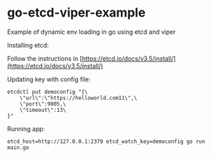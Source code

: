 # go-etcd-viper-example

Example of dynamic env loading in go using etcd and viper

Installing etcd:

Follow the instructions in [https://etcd.io/docs/v3.5/install/](https://etcd.io/docs/v3.5/install/)


Updating key with config file:

```
etcdctl put democonfig "{\       
    \"url\":\"https://helloworld.com11\",\
    \"port\":9005,\
    \"timeout\":13\
}"
```
Running app:

```
etcd_host=http://127.0.0.1:2379 etcd_watch_key=democonfig go run main.go
```

